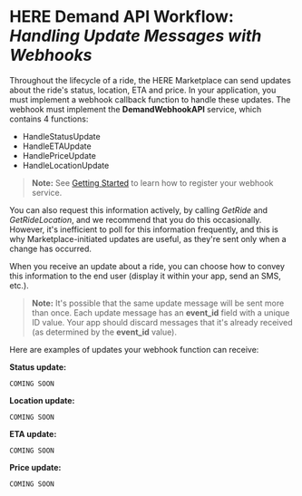 # HERE Demand API Workflow: *Handling Update Messages with Webhooks* #

Throughout the lifecycle of a ride, the HERE Marketplace can send updates about the ride's status, location, ETA and price. In your application, you must implement a webhook callback function to handle these updates. The webhook must implement the **DemandWebhookAPI** service, which contains 4 functions: 

* HandleStatusUpdate
* HandleETAUpdate
* HandlePriceUpdate
* HandleLocationUpdate

>**Note:** See [Getting Started](DemandDevGuide_GettingStarted.md) to learn how to register your webhook service.

You can also request this information actively, by calling *GetRide* and *GetRideLocation*, and we recommend that you do this occasionally. However, it's inefficient to poll for this information frequently, and this is why Marketplace-initiated updates are useful, as they're sent only when a change has occurred.

When you receive an update about a ride, you can choose how to convey this information to the end user (display it within your app, send an SMS, etc.).

>**Note:** It's possible that the same update message will be sent more than once. Each update message has an **event_id** field with a unique ID value. Your app should discard messages that it's already received (as determined by the **event_id** value).

Here are examples of updates your webhook function can receive:

**Status update:**

	COMING SOON


**Location update:**

	COMING SOON


**ETA update:**

	COMING SOON


**Price update:**

	COMING SOON
